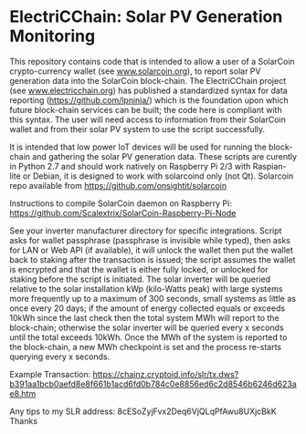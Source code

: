 # ElectriCChain: Solar PV Generation Monitoring

This repository contains code that is intended to allow a user of a SolarCoin crypto-currency wallet (see www.solarcoin.org), to report solar PV generation data into the SolarCoin block-chain.  The ElectriCChain project (see www.electricchain.org) has published a standardized syntax for data reporting (https://github.com/lpninja/) which is the foundation upon which future block-chain services can be built; the code here is compliant with this syntax.  The user will need access to information from their SolarCoin wallet and from their solar PV system to use the script successfully.

It is intended that low power IoT devices will be used for running the block-chain and gathering the solar PV generation data.  These scripts are curently in Python 2.7 and should work natively on Raspberry Pi 2/3 with Raspian-lite or Debian, it is designed to work with solarcoind only (not Qt).  Solarcoin repo available from https://github.com/onsightit/solarcoin

Instructions to compile SolarCoin daemon on Raspberry Pi: https://github.com/Scalextrix/SolarCoin-Raspberry-Pi-Node

See your inverter manufacturer directory for specific integrations.
Script asks for wallet passphrase (passphrase is invisible while typed), then asks for LAN or Web API (if available), it will unlock the wallet then put the wallet back to staking after the transaction is issued; the  script assumes the wallet is encrypted and that the wallet is either fully locked, or unlocked for staking before the script is initiated.
The solar inverter will be queried relative to the solar installation kWp (kilo-Watts peak) with large systems more frequently up to a maximum of 300 seconds, small systems as little as once every 20 days; if the amount of energy collected equals or exceeds 10kWh since the last check then the total system MWh will report to the block-chain; otherwise the solar inverter will be queried every x seconds until the total exceeds 10kWh.  Once the MWh of the system is reported to the block-chain, a new MWh checkpoint is set and the process re-starts querying every x seconds.

Example Transaction: https://chainz.cryptoid.info/slr/tx.dws?b391aa1bcb0aefd8e8f661b1acd6fd0b784c0e8856ed6c2d8546b6246d623ae8.htm

Any tips to my SLR address: 8cESoZyjFvx2Deq6VjQLqPfAwu8UXjcBkK  Thanks
